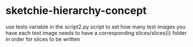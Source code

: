# sketchie-hierarchy-concept

use tests variable in the script2.py script to set how many test images you have
each test image needs to have a corresponding slices/slices{i} folder in order for slices to be written
